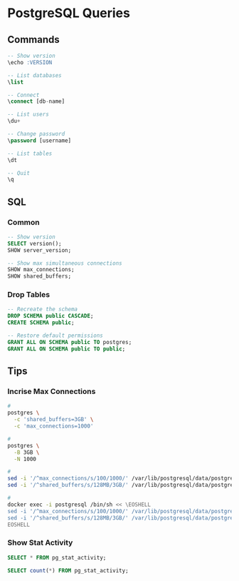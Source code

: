 # PostgreSQL Queries

<!--
https://www.datadoghq.com/blog/postgresql-monitoring-tools/
-->

## Commands

```sql
-- Show version
\echo :VERSION

-- List databases
\list

-- Connect
\connect [db-name]

-- List users
\du+

-- Change password
\password [username]

-- List tables
\dt

-- Quit
\q
```

## SQL

### Common

```sql
-- Show version
SELECT version();
SHOW server_version;

-- Show max simultaneous connections
SHOW max_connections;
SHOW shared_buffers;
```

### Drop Tables

```sql
-- Recreate the schema
DROP SCHEMA public CASCADE;
CREATE SCHEMA public;

-- Restore default permissions
GRANT ALL ON SCHEMA public TO postgres;
GRANT ALL ON SCHEMA public TO public;
```

## Tips

### Incrise Max Connections

```sh
#
postgres \
  -c 'shared_buffers=3GB' \
  -c 'max_connections=1000'

#
postgres \
  -B 3GB \
  -N 1000

#
sed -i '/^max_connections/s/100/1000/' /var/lib/postgresql/data/postgresql.conf
sed -i '/^shared_buffers/s/128MB/3GB/' /var/lib/postgresql/data/postgresql.conf

#
docker exec -i postgresql /bin/sh << \EOSHELL
sed -i '/^max_connections/s/100/1000/' /var/lib/postgresql/data/postgresql.conf
sed -i '/^shared_buffers/s/128MB/3GB/' /var/lib/postgresql/data/postgresql.conf
EOSHELL
```

### Show Stat Activity

```sql
SELECT * FROM pg_stat_activity;

SELECT count(*) FROM pg_stat_activity;
```
